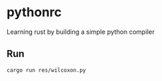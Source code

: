 # pythonrc
Learning rust by building a simple python compiler

## Run

```
cargo run res/wilcoxon.py
```
